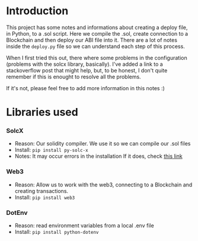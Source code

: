 # Introduction

This project has some notes and informations about creating a deploy file, in Python, to a .sol script. Here we compile the .sol, create connection to a Blockchain and then deploy our ABI file into it. There are a lot of notes inside the `deploy.py` file so we can understand each step of this process.

When I first tried this out, there where some problems in the configuration (problems with the solcx library, basically). I've added a link to a stackoverflow post that might help, but, to be honest, I don't quite remember if this is enought to resolve all the problems.

If it's not, please feel free to add more information in this notes :)

# Libraries used

### SolcX

* Reason:   Our solidity compiler. We use it so we can compile our .sol files
* Install:  `pip install py-solc-x`
* Notes:    It may occur errors in the installation If it does, check [this link](https://ethereum.stackexchange.com/questions/110405/having-a-problem-with-solc-x-version-solc-0-6-0-has-not-been-installed)

### Web3

* Reason:   Allow us to work with the web3, connecting to a Blockchain and creating transactions.
* Install:  `pip install web3`


### DotEnv

* Reason: read environment variables from a local .env file
* Install: `pip install python-dotenv`

